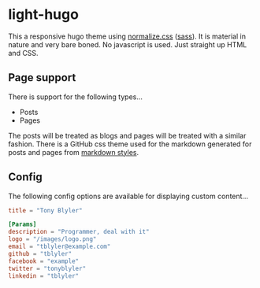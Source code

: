 # light-hugo

This a responsive hugo theme using [normalize.css](https://github.com/necolas/normalize.css/) ([sass](https://github.com/JohnAlbin/normalize-scss)). It is material in nature and very bare boned.
No javascript is used. Just straight up HTML and CSS.

## Page support

There is support for the following types...

* Posts
* Pages

The posts will be treated as blogs and pages will be treated with a similar fashion. There is a GitHub css theme used for the markdown generated for posts and pages from [markdown styles](https://github.com/mixu/markdown-styles).

## Config
The following config options are available for displaying custom content...

```toml
title = "Tony Blyler"

[Params]
description = "Programmer, deal with it"
logo = "/images/logo.png"
email = "tblyler@example.com"
github = "tblyler"
facebook = "example"
twitter = "tonyblyler"
linkedin = "tblyler"
```
